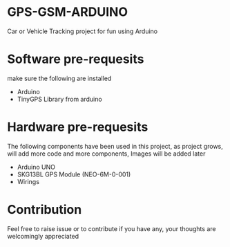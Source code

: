 # GPS-GSM-ARDUINO
Car or Vehicle Tracking project for fun using Arduino

# Software pre-requesits
make sure the following are installed
* Arduino
* TinyGPS Library from arduino

# Hardware pre-requesits
The following components have been used in this project, as project grows, will add more code and more components, Images will be added later
* Arduino UNO
* SKG13BL GPS Module (NEO-6M-0-001)
* Wirings


# Contribution
Feel free to raise issue or to contribute if you have any, your thoughts are welcomingly appreciated
